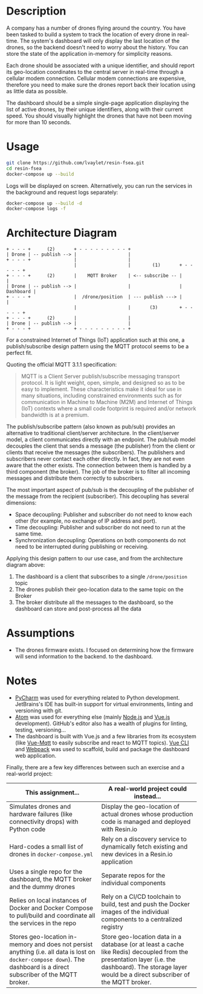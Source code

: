 # Description

A company has a number of drones flying around the country. You have been tasked to build a system to track the location of every drone in real-time. The system's dashboard will only display the last location of the drones, so the backend doesn't need to worry about the history. You can store the state of the application in-memory for simplicity reasons.

Each drone should be associated with a unique identifier, and should report its geo-location coordinates to the central server in real-time through a cellular modem connection. Cellular modem connections are expensive, therefore you need to make sure the drones report back their location using as little data as possible.

The dashboard should be a simple single-page application displaying the list of active drones, by their unique identifiers, along with their current speed. You should visually highlight the drones that have not been moving for more than 10 seconds.

# Usage

```bash
git clone https://github.com/lvaylet/resin-fsea.git
cd resin-fsea
docker-compose up --build
```

Logs will be displayed on screen. Alternatively, you can run the services in the background and request logs separately:

```bash
docker-compose up --build -d
docker-compose logs -f
```

# Architecture Diagram

```
+ - - - +      (2)       + - - - - - - - - - +
| Drone | -- publish --> |                   |
+ - - - +                |                   |
                         |                   |        (1)       + - - - - - +
+ - - - +      (2)       |    MQTT Broker    | <-- subscribe -- |           |
| Drone | -- publish --> |                   |                  | Dashboard |
+ - - - +                |  /drone/position  | --- publish ---> |           |
                         |                   |       (3)        + - - - - - +
+ - - - +      (2)       |                   |
| Drone | -- publish --> |                   |
+ - - - +                + - - - - - - - - - +
```

For a constrained Internet of Things (IoT) application such at this one, a publish/subscribe design pattern using the MQTT protocol seems to be a perfect fit.

Quoting the official MQTT 3.1.1 specification:

> MQTT is a Client Server publish/subscribe messaging transport protocol. It is light weight, open, simple, and designed so as to be easy to implement. These characteristics make it ideal for use in many situations, including constrained environments such as for communication in Machine to Machine (M2M) and Internet of Things (IoT) contexts where a small code footprint is required and/or network bandwidth is at a premium.

The publish/subscribe pattern (also known as pub/sub) provides an alternative to traditional client/server architecture. In the client/server model, a client communicates directly with an endpoint. The pub/sub model decouples the client that sends a message (the publisher) from the client or clients that receive the messages (the subscribers). The publishers and subscribers never contact each other directly. In fact, they are not even aware that the other exists. The connection between them is handled by a third component (the broker). The job of the broker is to filter all incoming messages and distribute them correctly to subscribers.

The most important aspect of pub/sub is the decoupling of the publisher of the message from the recipient (subscriber). This decoupling has several dimensions:
- Space decoupling: Publisher and subscriber do not need to know each other (for example, no exchange of IP address and port).
- Time decoupling: Publisher and subscriber do not need to run at the same time.
- Synchronization decoupling: Operations on both components do not need to be interrupted during publishing or receiving.

Applying this design pattern to our use case, and from the architecture diagram above:
1. The dashboard is a client that subscribes to a single `/drone/position` topic
2. The drones publish their geo-location data to the same topic on the Broker
3. The broker distribute all the messages to the dashboard, so the dashboard can store and post-process all the data

# Assumptions

- The drones firmware exists. I focused on determining how the firmware will send information to the backend. to the dashboard.

# Notes

- [PyCharm](https://www.jetbrains.com/pycharm/) was used for everything related to Python development. JetBrains's IDE has built-in support for virtual environments, linting and versioning with git.
- [Atom](https://atom.io/) was used for everything else (mainly [Node.js](https://nodejs.org/en/) and [Vue.js](https://vuejs.org/)
development). GitHub's editor also has a wealth of plugins for linting, testing, versioning...
- The dashboard is built with Vue.js and a few libraries from its  ecosystem (like [Vue-Mqtt](https://github.com/nik-zp/Vue-Mqtt) to easily subscribe and react to MQTT topics). [Vue CLI](https://cli.vuejs.org/) and [Webpack](https://webpack.js.org/) was used to scaffold, build and package the dashboard web application.

Finally, there are a few key differences between such an exercise and a real-world project:

This assignment... | A real-world project could instead...
--- | ---
Simulates drones and hardware failures (like connectivity drops) with Python code | Display the geo-location of actual drones whose production code is managed and deployed with Resin.io
Hard-codes a small list of drones in `docker-compose.yml` | Rely on a discovery service to dynamically fetch existing and new devices in a Resin.io application
Uses a single repo for the dashboard, the MQTT broker and the dummy drones | Separate repos for the individual components
Relies on local instances of Docker and Docker Compose to pull/build and coordinate all the services in the repo | Rely on a CI/CD toolchain to build, test and push the Docker images of the individual components to a centralized registry
Stores geo-location in-memory and does not persist anything (i.e. all data is lost on `docker-compose down`). The dashboard is a direct subscriber of the MQTT broker. | Store geo-location data in a database (or at least a cache like Redis) decoupled from the presentation layer (i.e. the dashboard). The storage layer would be a direct subscriber of the MQTT broker.
